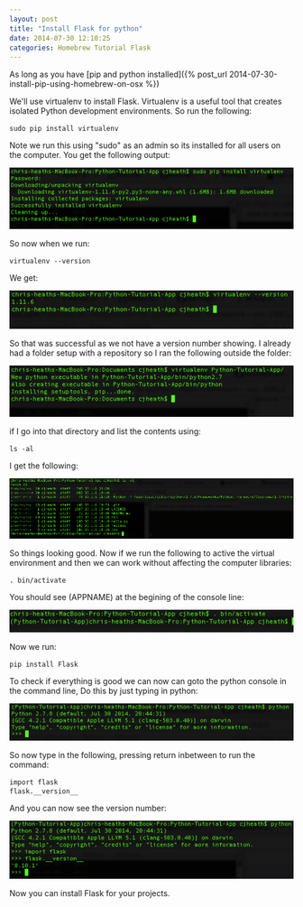 ```yaml
---
layout: post
title: "Install Flask for python"
date: 2014-07-30 12:10:25
categories: Homebrew Tutorial Flask
---
```


As long as you have [pip and python installed]({% post_url 2014-07-30-install-pip-using-homebrew-on-osx %})

We'll use virtualenv to install Flask. Virtualenv is a useful tool that creates isolated Python development environments. So run the following:

    sudo pip install virtualenv

Note we run this using "sudo" as an admin so its installed for all users on the computer. You get the following output:

![Console output](/images/screenshots/virtual-env-console.png)

So now when we run:

    virtualenv --version

We get:

![Console output](/images/screenshots/virtualenv-version.png)

So that was successful as we not have a version number showing. I already had a folder setup with a repository so I ran the following outside the folder:

![Console output](/images/screenshots/virtual-env-setup.png)

if I go into that directory and list the contents using:

    ls -al

I get the following:

![folder listing](/images/screenshots/virtual-env-folder.png)

So things looking good. Now if we run the following to active the virtual environment and then we can work without affecting the computer libraries:

    . bin/activate

You should see (APPNAME) at the begining of the console line:

![console activate](/images/screenshots/virtual-env-activate.png)

Now we run:

    pip install Flask

To check if everything is good we can now can goto the python console in the command line, Do this by just typing in python:

![python console](/images/screenshots/python-console.png)

So now type in the following, pressing return inbetween to run the command:

    import flask
    flask.__version__

And you can now see the version number:

![Flash version](/images/screenshots/flask-version.png)

Now you can install Flask for your projects.

